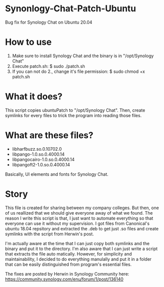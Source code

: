 # Synonlogy-Chat-Patch-Ubuntu
Bug fix for Synology Chat on Ubuntu 20.04

How to use
===
1. Make sure to install Synology Chat and the binary is in "/opt/Synology Chat"
2. Execute patch.sh:
  $ sudo ./patch.sh
3. If you can not do 2., change it's file permission:
  $ sudo chmod +x patch.sh


What it does?
===
  This script copies ubuntuPatch to "/opt/Synology Chat".
Then, create symlinks for every files to trick the program into reading those files.

What are these files?
===
- libharfbuzz.so.0.10702.0
- libpango-1.0.so.0.4000.14
- libpangocairo-1.0.so.0.4000.14
- libpangoft2-1.0.so.0.4000.14

Basically, UI elements and fonts for Synology Chat.

Story
===
  This file is created for sharing between my company colleges. But then, one of us reallized that we should give everyone away of what we found. The reason I write this script is that, I just want to automate everything so that everyone can use it without my supervision. I got files from Canonical's ubuntu 18.04 repsitory and extracted the .deb to get just .so files and create symlinks with the script from Herwin's post.

  I'm actually aware at the time that I can just copy both symlinks and the binary and put it to the directory. I'm also aware that I can just write a script that extracts the file auto matically. However, for simplicity and maintainability, I decided to do everything manulally and put it in a folder that can be easily distinguished from program's essential files.

The fixes are posted by Herwin in Synology Community here:
https://community.synology.com/enu/forum/1/post/136140
